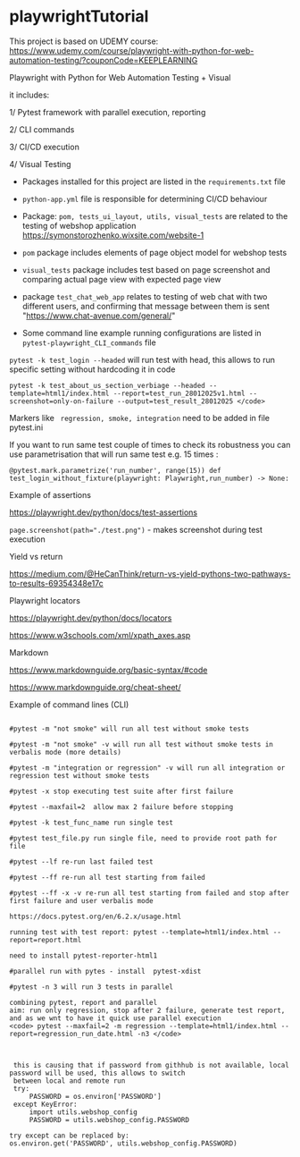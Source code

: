 # playwrightTutorial

This project is based on UDEMY course:
https://www.udemy.com/course/playwright-with-python-for-web-automation-testing/?couponCode=KEEPLEARNING

Playwright with Python for Web Automation Testing + Visual

it includes:

1/ Pytest framework with parallel execution, reporting

2/ CLI commands

3/ CI/CD execution

4/ Visual Testing


* Packages installed for this project are listed in the  `requirements.txt` file


* `python-app.yml` file is responsible for determining CI/CD behaviour


* Package: `pom, tests_ui_layout, utils, visual_tests` are related to the testing of webshop application 
https://symonstorozhenko.wixsite.com/website-1


* `pom` package includes elements of page object model for webshop tests


* `visual_tests` package includes test based on page screenshot and comparing actual page view with expected page view


* package `test_chat_web_app` relates to testing of web chat with two different users, and confirming that message 
between them is sent 
"https://www.chat-avenue.com/general/"


* Some command line example running configurations are listed in `pytest-playwright_CLI_commands` file 


`pytest -k test_login --headed` will run test with head, this allows to run specific setting without hardcoding it in code

`pytest -k test_about_us_section_verbiage --headed --template=html1/index.html --report=test_run_28012025v1.html
--screenshot=only-on-failure --output=test_result_28012025 </code>`

Markers like ` regression, smoke, integration` need to be added in file pytest.ini

If you want to run same test couple of times to check its robustness you can use parametrisation that 
will run same test e.g. 15 times : 

`@pytest.mark.parametrize('run_number', range(15))
def test_login_without_fixture(playwright: Playwright,run_number) -> None:`

Example of assertions

https://playwright.dev/python/docs/test-assertions

`page.screenshot(path="./test.png")`  - makes screenshot during test execution

Yield vs return 

https://medium.com/@HeCanThink/return-vs-yield-pythons-two-pathways-to-results-69354348e17c

Playwright locators 

https://playwright.dev/python/docs/locators

https://www.w3schools.com/xml/xpath_axes.asp
 
Markdown

https://www.markdownguide.org/basic-syntax/#code

https://www.markdownguide.org/cheat-sheet/


Example of command lines (CLI)

```#pytest -m smoke will run only smoke test

#pytest -m "not smoke" will run all test without smoke tests

#pytest -m "not smoke" -v will run all test without smoke tests in verbalis mode (more details)

#pytest -m "integration or regression" -v will run all integration or regression test without smoke tests

#pytest -x stop executing test suite after first failure

#pytest --maxfail=2  allow max 2 failure before stopping

#pytest -k test_func_name run single test

#pytest test_file.py run single file, need to provide root path for file

#pytest --lf re-run last failed test

#pytest --ff re-run all test starting from failed

#pytest --ff -x -v re-run all test starting from failed and stop after first failure and user verbalis mode

https://docs.pytest.org/en/6.2.x/usage.html

running test with test report: pytest --template=html1/index.html --report=report.html

need to install pytest-reporter-html1

#parallel run with pytes - install  pytest-xdist

#pytest -n 3 will run 3 tests in parallel

combining pytest, report and parallel
aim: run only regression, stop after 2 failure, generate test report, and as we wnt to have it quick use parallel execution
<code> pytest --maxfail=2 -m regression --template=html1/index.html --report=regression_run_date.html -n3 </code>



 this is causing that if password from githhub is not available, local password will be used, this allows to switch
 between local and remote run
 try:
     PASSWORD = os.environ['PASSWORD']
 except KeyError:
     import utils.webshop_config
     PASSWORD = utils.webshop_config.PASSWORD

try except can be replaced by:
os.environ.get('PASSWORD', utils.webshop_config.PASSWORD)